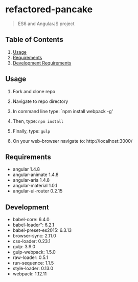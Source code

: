 # refactored-pancake

>ES6 and AngularJS project

## Table of Contents

1. [Usage](#Usage)
1. [Requirements](#requirements)
1. [Development Requirements](#development)

## Usage

1. Fork and clone repo

1. Navigate to repo directory 

1. In command line type: `npm install webpack -g'

1. Then, type: `npm install`

1. Finally, type: `gulp`

1. On your web-browser navigate to: http://localhost:3000/ 

## Requirements

- angular 1.4.8
- angular-animate 1.4.8
- angular-aria 1.4.8
- angular-material 1.0.1
- angular-ui-router 0.2.15

## Development
- babel-core: 6.4.0
- babel-loader": 6.2.1
- babel-preset-es2015: 6.3.13
- browser-sync: 2.11.0
- css-loader: 0.23.1
- gulp: 3.9.0
- gulp-webpack: 1.5.0
- raw-loader: 0.5.1
- run-sequence: 1.1.5
- style-loader: 0.13.0
- webpack: 1.12.11


